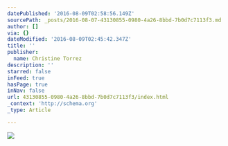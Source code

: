 ```yaml
---
datePublished: '2016-08-09T02:58:56.149Z'
sourcePath: _posts/2016-08-07-43130855-0980-4a26-8bbd-7b0d7c7113f3.md
author: []
via: {}
dateModified: '2016-08-09T02:45:42.347Z'
title: ''
publisher:
  name: Christine Torrez
description: ''
starred: false
inFeed: true
hasPage: true
inNav: false
url: 43130855-0980-4a26-8bbd-7b0d7c7113f3/index.html
_context: 'http://schema.org'
_type: Article

---
```

![](https://the-grid-user-content.s3-us-west-2.amazonaws.com/c3f84062-44f5-4740-a548-aed1be71c798.jpg)